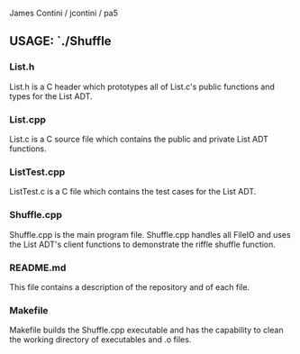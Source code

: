 James Contini / jcontini / pa5
## USAGE: `./Shuffle <deck size>

### List.h
 List.h is a C header which prototypes all of List.c's public functions and types for the List ADT.
### List.cpp
 List.c is a C source file which contains the public and private List ADT functions.
### ListTest.cpp
 ListTest.c is a C file which contains the test cases for the List ADT.
### Shuffle.cpp
 Shuffle.cpp is the main program file. Shuffle.cpp handles all FileIO and uses the List ADT's client functions to demonstrate the riffle shuffle function.
### README.md
 This file contains a description of the repository and of each file.
### Makefile
 Makefile builds the Shuffle.cpp executable and has the capability to clean the working directory of executables and .o files.
